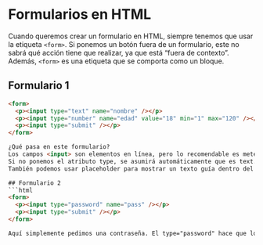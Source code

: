 # Formularios en HTML

Cuando queremos crear un formulario en HTML, siempre tenemos que usar la etiqueta `<form>`. Si ponemos un botón fuera de un formulario, este no sabrá qué acción tiene que realizar, ya que está “fuera de contexto”. Además, `<form>` es una etiqueta que se comporta como un bloque.

## Formulario 1
```html
<form>
  <p><input type="text" name="nombre" /></p>
  <p><input type="number" name="edad" value="18" min="1" max="120" /></p>
  <p><input type="submit" /></p>
</form>

¿Qué pasa en este formulario?
Los campos <input> son elementos en línea, pero lo recomendable es meterlos dentro de contenedores en bloque como <p> u otras etiquetas semánticas. Las etiquetas <input> son auto-cerradas (unitarias) y para que funcionen correctamente deben tener como mínimo dos atributos: type (que indica el tipo de campo) y name (que es la clave o identificador del campo).
Si no ponemos el atributo type, se asumirá automáticamente que es text. El atributo name es fundamental para poder acceder a los datos del formulario cuando se envía.
También podemos usar placeholder para mostrar un texto guía dentro del campo. En el caso del campo de número, value="18" pone un valor inicial, y con min y max limitamos los valores permitidos.

## Formulario 2
```html
<form>
  <p><input type="password" name="pass" /></p>
  <p><input type="submit" /></p>
</form>

Aquí simplemente pedimos una contraseña. El type="password" hace que lo que se escriba se oculte visualmente (con puntos o asteriscos).



